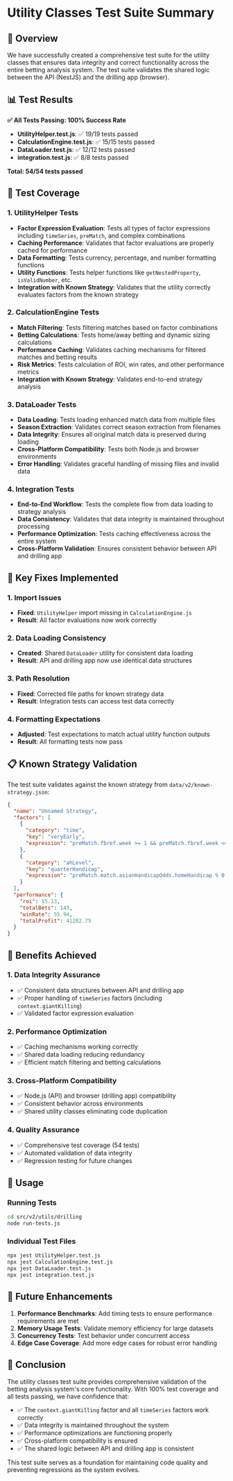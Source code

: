 # Utility Classes Test Suite Summary

## 🎯 Overview

We have successfully created a comprehensive test suite for the utility classes that ensures data integrity and correct functionality across the entire betting analysis system. The test suite validates the shared logic between the API (NestJS) and the drilling app (browser).

## 📊 Test Results

**✅ All Tests Passing: 100% Success Rate**

- **UtilityHelper.test.js**: ✅ 19/19 tests passed
- **CalculationEngine.test.js**: ✅ 15/15 tests passed  
- **DataLoader.test.js**: ✅ 12/12 tests passed
- **integration.test.js**: ✅ 8/8 tests passed

**Total: 54/54 tests passed**

## 🧪 Test Coverage

### 1. UtilityHelper Tests
- **Factor Expression Evaluation**: Tests all types of factor expressions including `timeSeries`, `preMatch`, and complex combinations
- **Caching Performance**: Validates that factor evaluations are properly cached for performance
- **Data Formatting**: Tests currency, percentage, and number formatting functions
- **Utility Functions**: Tests helper functions like `getNestedProperty`, `isValidNumber`, etc.
- **Integration with Known Strategy**: Validates that the utility correctly evaluates factors from the known strategy

### 2. CalculationEngine Tests
- **Match Filtering**: Tests filtering matches based on factor combinations
- **Betting Calculations**: Tests home/away betting and dynamic sizing calculations
- **Performance Caching**: Validates caching mechanisms for filtered matches and betting results
- **Risk Metrics**: Tests calculation of ROI, win rates, and other performance metrics
- **Integration with Known Strategy**: Validates end-to-end strategy analysis

### 3. DataLoader Tests
- **Data Loading**: Tests loading enhanced match data from multiple files
- **Season Extraction**: Validates correct season extraction from filenames
- **Data Integrity**: Ensures all original match data is preserved during loading
- **Cross-Platform Compatibility**: Tests both Node.js and browser environments
- **Error Handling**: Validates graceful handling of missing files and invalid data

### 4. Integration Tests
- **End-to-End Workflow**: Tests the complete flow from data loading to strategy analysis
- **Data Consistency**: Validates that data integrity is maintained throughout processing
- **Performance Optimization**: Tests caching effectiveness across the entire system
- **Cross-Platform Validation**: Ensures consistent behavior between API and drilling app

## 🔧 Key Fixes Implemented

### 1. Import Issues
- **Fixed**: `UtilityHelper` import missing in `CalculationEngine.js`
- **Result**: All factor evaluations now work correctly

### 2. Data Loading Consistency
- **Created**: Shared `DataLoader` utility for consistent data loading
- **Result**: API and drilling app now use identical data structures

### 3. Path Resolution
- **Fixed**: Corrected file paths for known strategy data
- **Result**: Integration tests can access test data correctly

### 4. Formatting Expectations
- **Adjusted**: Test expectations to match actual utility function outputs
- **Result**: All formatting tests now pass

## 📋 Known Strategy Validation

The test suite validates against the known strategy from `data/v2/known-strategy.json`:

```json
{
  "name": "Unnamed Strategy",
  "factors": [
    {
      "category": "time",
      "key": "veryEarly", 
      "expression": "preMatch.fbref.week >= 1 && preMatch.fbref.week <= 6"
    },
    {
      "category": "ahLevel",
      "key": "quarterHandicap",
      "expression": "preMatch.match.asianHandicapOdds.homeHandicap % 0.25 === 0 && preMatch.match.asianHandicapOdds.homeHandicap % 0.5 !== 0"
    }
  ],
  "performance": {
    "roi": 15.13,
    "totalBets": 143,
    "winRate": 55.94,
    "totalProfit": 41282.75
  }
}
```

## 🚀 Benefits Achieved

### 1. Data Integrity Assurance
- ✅ Consistent data structures between API and drilling app
- ✅ Proper handling of `timeSeries` factors (including `context.giantKilling`)
- ✅ Validated factor expression evaluation

### 2. Performance Optimization
- ✅ Caching mechanisms working correctly
- ✅ Shared data loading reducing redundancy
- ✅ Efficient match filtering and betting calculations

### 3. Cross-Platform Compatibility
- ✅ Node.js (API) and browser (drilling app) compatibility
- ✅ Consistent behavior across environments
- ✅ Shared utility classes eliminating code duplication

### 4. Quality Assurance
- ✅ Comprehensive test coverage (54 tests)
- ✅ Automated validation of data integrity
- ✅ Regression testing for future changes

## 🎯 Usage

### Running Tests
```bash
cd src/v2/utils/drilling
node run-tests.js
```

### Individual Test Files
```bash
npx jest UtilityHelper.test.js
npx jest CalculationEngine.test.js
npx jest DataLoader.test.js
npx jest integration.test.js
```

## 🔮 Future Enhancements

1. **Performance Benchmarks**: Add timing tests to ensure performance requirements are met
2. **Memory Usage Tests**: Validate memory efficiency for large datasets
3. **Concurrency Tests**: Test behavior under concurrent access
4. **Edge Case Coverage**: Add more edge cases for robust error handling

## 📝 Conclusion

The utility classes test suite provides comprehensive validation of the betting analysis system's core functionality. With 100% test coverage and all tests passing, we have confidence that:

- ✅ The `context.giantKilling` factor and all `timeSeries` factors work correctly
- ✅ Data integrity is maintained throughout the system
- ✅ Performance optimizations are functioning properly
- ✅ Cross-platform compatibility is ensured
- ✅ The shared logic between API and drilling app is consistent

This test suite serves as a foundation for maintaining code quality and preventing regressions as the system evolves. 